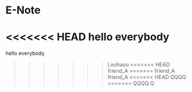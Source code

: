 # E-Note
<<<<<<< HEAD
hello everybody
=======
hello everybody
>>>>>>> Leohaoo
<<<<<<< HEAD
friend_A
=======
friend_A
>>>>>>> friend_A
<<<<<<< HEAD
QQQQ
=======
QQQQ
>>>>>>> Q

